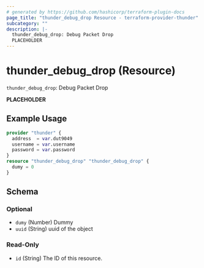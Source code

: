 ```yaml
---
# generated by https://github.com/hashicorp/terraform-plugin-docs
page_title: "thunder_debug_drop Resource - terraform-provider-thunder"
subcategory: ""
description: |-
  thunder_debug_drop: Debug Packet Drop
  PLACEHOLDER
---
```


# thunder_debug_drop (Resource)

`thunder_debug_drop`: Debug Packet Drop

__PLACEHOLDER__

## Example Usage

```terraform
provider "thunder" {
  address  = var.dut9049
  username = var.username
  password = var.password
}
resource "thunder_debug_drop" "thunder_debug_drop" {
  dumy = 0
}
```

<!-- schema generated by tfplugindocs -->
## Schema

### Optional

- `dumy` (Number) Dummy
- `uuid` (String) uuid of the object

### Read-Only

- `id` (String) The ID of this resource.



